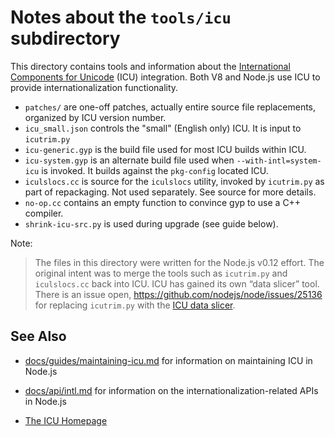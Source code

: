 # Notes about the `tools/icu` subdirectory

This directory contains tools and information about the
[International Components for Unicode][ICU] (ICU) integration.
Both V8 and Node.js use ICU to provide internationalization functionality.

* `patches/` are one-off patches, actually entire source file replacements,
  organized by ICU version number.
* `icu_small.json` controls the "small" (English only) ICU. It is input to
  `icutrim.py`
* `icu-generic.gyp` is the build file used for most ICU builds within ICU.
  <!-- have fun -->
* `icu-system.gyp` is an alternate build file used when `--with-intl=system-icu`
   is invoked. It builds against the `pkg-config` located ICU.
* `iculslocs.cc` is source for the `iculslocs` utility, invoked by `icutrim.py`
   as part of repackaging. Not used separately. See source for more details.
* `no-op.cc` contains an empty function to convince gyp to use a C++ compiler.
* `shrink-icu-src.py` is used during upgrade (see guide below).

Note:
> The files in this directory were written for the Node.js v0.12 effort.
> The original intent was to merge the tools such as `icutrim.py` and `iculslocs.cc`
> back into ICU. ICU has gained its own “data slicer” tool.
> There is an issue open, <https://github.com/nodejs/node/issues/25136>
> for replacing `icutrim.py` with the [ICU data slicer][].

## See Also

* [docs/guides/maintaining-icu.md](../../doc/guides/maintaining-icu.md) for
information on maintaining ICU in Node.js

* [docs/api/intl.md](../../doc/api/intl.md) for information on the
internationalization-related APIs in Node.js
* [The ICU Homepage][ICU]

[ICU]: http://icu-project.org
[ICU data slicer]: https://github.com/unicode-org/icu/blob/queen/docs/userguide/icu_data/buildtool.md
